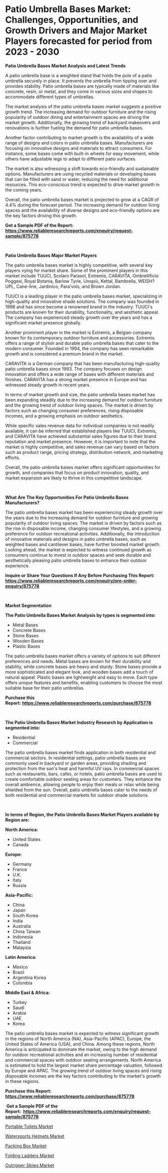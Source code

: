 <p><h1>Patio Umbrella Bases Market: Challenges, Opportunities, and Growth Drivers and Major Market Players forecasted for period from 2023 - 2030</h1></p><p><strong>Patio Umbrella Bases Market Analysis and Latest Trends</strong></p>
<p><p>A patio umbrella base is a weighted stand that holds the pole of a patio umbrella securely in place. It prevents the umbrella from tipping over and provides stability. Patio umbrella bases are typically made of materials like concrete, resin, or metal, and they come in various sizes and shapes to accommodate different types of umbrellas.</p><p>The market analysis of the patio umbrella bases market suggests a positive growth trend. The increasing demand for outdoor furniture and the rising popularity of outdoor dining and entertainment spaces are driving the market growth. Additionally, the growing trend of backyard makeovers and renovations is further fueling the demand for patio umbrella bases.</p><p>Another factor contributing to market growth is the availability of a wide range of designs and colors in patio umbrella bases. Manufacturers are focusing on innovative designs and materials to attract consumers. For instance, some bases come with built-in wheels for easy movement, while others have adjustable legs to adapt to different patio surfaces.</p><p>The market is also witnessing a shift towards eco-friendly and sustainable options. Manufacturers are using recycled materials or developing bases that can be filled with sand or water, reducing the need for additional resources. This eco-conscious trend is expected to drive market growth in the coming years.</p><p>Overall, the patio umbrella bases market is projected to grow at a CAGR of 4.4% during the forecast period. The increasing demand for outdoor living spaces and the availability of diverse designs and eco-friendly options are the key factors driving this growth.</p></p>
<p><strong>Get a Sample PDF of the Report:&nbsp; <a href="https://www.reliableresearchreports.com/enquiry/request-sample/875778">https://www.reliableresearchreports.com/enquiry/request-sample/875778</a></strong></p>
<p>&nbsp;</p>
<p><strong>Patio Umbrella Bases Major Market Players</strong></p>
<p><p>The patio umbrella bases market is highly competitive, with several key players vying for market share. Some of the prominent players in this market include TUUCI, Scolaro Parasol, Extremis, CARAVITA, Ombrellificio Poggesi, Royal Botania, Barlow Tyrie, Unopiù, Kettal, Bambrella, WEISH?UPL, Cane-line, Jardinico, Para’vols, and Brown Jordan.</p><p>TUUCI is a leading player in the patio umbrella bases market, specializing in high-quality and innovative shade solutions. The company was founded in 1998 and has since become a renowned brand in the industry. TUUCI's products are known for their durability, functionality, and aesthetic appeal. The company has experienced steady growth over the years and has a significant market presence globally.</p><p>Another prominent player in the market is Extremis, a Belgian company known for its contemporary outdoor furniture and accessories. Extremis offers a range of stylish and durable patio umbrella bases that cater to the modern consumer. Founded in 1994, the company has seen remarkable growth and is considered a premium brand in the market.</p><p>CARAVITA is a German company that has been manufacturing high-quality patio umbrella bases since 1993. The company focuses on design innovation and offers a wide range of bases with different materials and finishes. CARAVITA has a strong market presence in Europe and has witnessed steady growth in recent years.</p><p>In terms of market growth and size, the patio umbrella bases market has been expanding steadily due to the increasing demand for outdoor furniture and the growing trend of outdoor living spaces. The market is driven by factors such as changing consumer preferences, rising disposable incomes, and a growing emphasis on outdoor aesthetics.</p><p>While specific sales revenue data for individual companies is not readily available, it can be inferred that established players like TUUCI, Extremis, and CARAVITA have achieved substantial sales figures due to their brand reputation and market presence. However, it is important to note that the market is highly competitive, and sales revenue can vary based on factors such as product range, pricing strategy, distribution network, and marketing efforts.</p><p>Overall, the patio umbrella bases market offers significant opportunities for growth, and companies that focus on product innovation, quality, and market expansion are likely to thrive in this competitive landscape.</p></p>
<p>&nbsp;</p>
<p><strong>What Are The Key Opportunities For Patio Umbrella Bases Manufacturers?</strong></p>
<p><p>The patio umbrella bases market has been experiencing steady growth over the years due to the increasing demand for outdoor furniture and growing popularity of outdoor living spaces. The market is driven by factors such as the rise in disposable income, changing consumer lifestyles, and a growing preference for outdoor recreational activities. Additionally, the introduction of innovative materials and designs in patio umbrella bases, such as weighted bases and cantilever bases, have further boosted market growth. Looking ahead, the market is expected to witness continued growth as consumers continue to invest in outdoor spaces and seek durable and aesthetically pleasing patio umbrella bases to enhance their outdoor experience.</p></p>
<p><strong>Inquire or Share Your Questions If Any Before Purchasing This Report: <a href="https://www.reliableresearchreports.com/enquiry/pre-order-enquiry/875778">https://www.reliableresearchreports.com/enquiry/pre-order-enquiry/875778</a></strong></p>
<p>&nbsp;</p>
<p><strong>Market Segmentation</strong></p>
<p><strong>The Patio Umbrella Bases Market Analysis by types is segmented into:</strong></p>
<p><ul><li>Metal Bases</li><li>Concrete Bases</li><li>Stone Bases</li><li>Wooden Bases</li><li>Plastic Bases</li></ul></p>
<p><p>The patio umbrella bases market offers a variety of options to suit different preferences and needs. Metal bases are known for their durability and stability, while concrete bases are heavy and sturdy. Stone bases provide a more sophisticated and elegant look, and wooden bases add a touch of natural appeal. Plastic bases are lightweight and easy to move. Each type offers unique features and benefits, enabling customers to choose the most suitable base for their patio umbrellas.</p></p>
<p><strong>Purchase this Report:&nbsp;<a href="https://www.reliableresearchreports.com/purchase/875778">https://www.reliableresearchreports.com/purchase/875778</a></strong></p>
<p>&nbsp;</p>
<p><strong>The Patio Umbrella Bases Market Industry Research by Application is segmented into:</strong></p>
<p><ul><li>Residential</li><li>Commercial</li></ul></p>
<p><p>The patio umbrella bases market finds application in both residential and commercial sectors. In residential settings, patio umbrella bases are commonly used in backyard or garden areas, providing shading and protection from the sun's heat and harmful UV rays. In commercial spaces such as restaurants, bars, cafes, or hotels, patio umbrella bases are used to create comfortable outdoor seating areas for customers. They enhance the overall ambience, allowing people to enjoy their meals or relax while being shielded from the sun. Overall, patio umbrella bases cater to the needs of both residential and commercial markets for outdoor shade solutions.</p></p>
<p>&nbsp;</p>
<p><strong>In terms of Region, the Patio Umbrella Bases Market Players available by Region are:</strong></p>
<p>
    <p> <strong> North America: </strong>
        <ul>
            <li>United States</li>
            <li>Canada</li>
        </ul>
        </p> 
    <p> <strong> Europe: </strong>
        <ul>
            <li>Germany</li>
            <li>France</li>
            <li>U.K.</li>
            <li>Italy</li>
            <li>Russia</li>
        </ul>
        </p> 
    <p> <strong> Asia-Pacific: </strong>
        <ul>
            <li>China</li>
            <li>Japan</li>
            <li>South Korea</li>
            <li>India</li>
            <li>Australia</li>
            <li>China Taiwan</li>
            <li>Indonesia</li>
            <li>Thailand</li>
            <li>Malaysia</li>
        </ul>
        </p> 
    <p> <strong> Latin America: </strong>
        <ul>
            <li>Mexico</li>
            <li>Brazil</li>
            <li>Argentina Korea</li>
            <li>Colombia</li>
        </ul>
        </p> 
    <p> <strong> Middle East & Africa: </strong>
        <ul>
            <li>Turkey</li>
            <li>Saudi</li>
            <li>Arabia</li>
            <li>UAE</li>
            <li>Korea</li>
        </ul>
    </p>
    </p>
<p><p>The patio umbrella bases market is expected to witness significant growth in the regions of North America (NA), Asia-Pacific (APAC), Europe, the United States of America (USA), and China. Among these regions, North America is anticipated to dominate the market, owing to the high demand for outdoor recreational activities and an increasing number of residential and commercial spaces with outdoor seating arrangements. North America is estimated to hold the largest market share percentage valuation, followed by Europe and APAC. The growing trend of outdoor living spaces and rising disposable incomes are the key factors contributing to the market's growth in these regions.</p></p>
<p><strong>Purchase this Report: <a href="https://www.reliableresearchreports.com/purchase/875778">https://www.reliableresearchreports.com/purchase/875778</a></strong></p>
<p>&nbsp;<strong>Get a Sample PDF of the Report:&nbsp;&nbsp;<a href="https://www.reliableresearchreports.com/enquiry/request-sample/875778">https://www.reliableresearchreports.com/enquiry/request-sample/875778</a></strong></p>
<p><strong></strong></p>
<p><p><a href="https://www.reportprime.com/portable-toilets-r944">Portable Toilets Market</a></p><p><a href="https://medium.com/@elenaglover2023/watersports-helmets-market-size-growth-forecast-2023-2030-d5cd51ad256c">Watersports Helmets Market</a></p><p><a href="https://github.com/RichRobinson5/Market-Research-Report-List-1/blob/main/packing-box-market.md">Packing Box Market</a></p><p><a href="https://issuu.com/reportprime-2/docs/folding-ladders-market-size-2030.pptx?fr=xKAE9_zU1NQ">Folding Ladders Market</a></p><p><a href="https://github.com/JameTravis/Market-Research-Report-List-1/blob/main/outrigger-skiies-market.md">Outrigger Skiies Market</a></p></p>